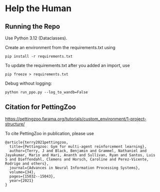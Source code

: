 # Help the Human

## Running the Repo
Use Python 3.12 (Dataclasses).

Create an environment from the requirements.txt using
```{python}
pip install -r requirements.txt
```
To update the requirements.txt after you added an import, use
```{python}
pip freeze > requirements.txt
```

Debug without logging:
```{bash}
python run_ppo.py --log_to_wandb=False
```

## Citation for PettingZoo

https://pettingzoo.farama.org/tutorials/custom_environment/1-project-structure/

To cite PettingZoo in publication, please use

```
@article{terry2021pettingzoo,
  title={Pettingzoo: Gym for multi-agent reinforcement learning},
  author={Terry, J and Black, Benjamin and Grammel, Nathaniel and Jayakumar, Mario and Hari, Ananth and Sullivan, Ryan and Santos, Luis S and Dieffendahl, Clemens and Horsch, Caroline and Perez-Vicente, Rodrigo and others},
  journal={Advances in Neural Information Processing Systems},
  volume={34},
  pages={15032--15043},
  year={2021}
}
```
